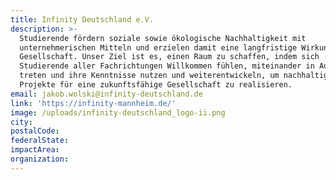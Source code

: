 ```yaml
---
title: Infinity Deutschland e.V.
description: >-
  Studierende fördern soziale sowie ökologische Nachhaltigkeit mit
  unternehmerischen Mitteln und erzielen damit eine langfristige Wirkung für die
  Gesellschaft. Unser Ziel ist es, einen Raum zu schaffen, indem sich
  Studierende aller Fachrichtungen Willkommen fühlen, miteinander in Austausch
  treten und ihre Kenntnisse nutzen und weiterentwickeln, um nachhaltige
  Projekte für eine zukunftsfähige Gesellschaft zu realisieren.
email: jakob.wolski@infinity-deutschland.de
link: 'https://infinity-mannheim.de/'
image: /uploads/infinity-deutschland_logo-ii.png
city:
postalCode:
federalState:
impactArea:
organization:
---
```


